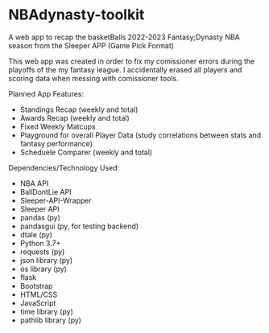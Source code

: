 # NBAdynasty-toolkit
A web app to recap the basketBalls 2022-2023 Fantasy;Dynasty NBA season from the Sleeper APP (Game Pick Format)

This web app was created in order to fix my comissioner errors during the playoffs of the my fantasy league. I accidentally erased all players and scoring data when messing with comissioner tools.

Planned App Features:
 - Standings Recap (weekly and total)
 - Awards Recap (weekly and total)
 - Fixed Weekly Matcups 
 - Playground for overall Player Data (study correlations between stats and fantasy performance)
 - Scheduele Comparer (weekly and total)

Dependencies/Technology Used:
 - NBA API
 - BallDontLie API
 - Sleeper-API-Wrapper
 - Sleeper API
 - pandas (py)
 - pandasgui (py, for testing backend)
 - dtale (py)
 - Python 3.7+
 - requests (py)
 - json library (py)
 - os library (py)
 - flask
 - Bootstrap
 - HTML/CSS
 - JavaScript
 - time library (py)
 - pathlib library (py)